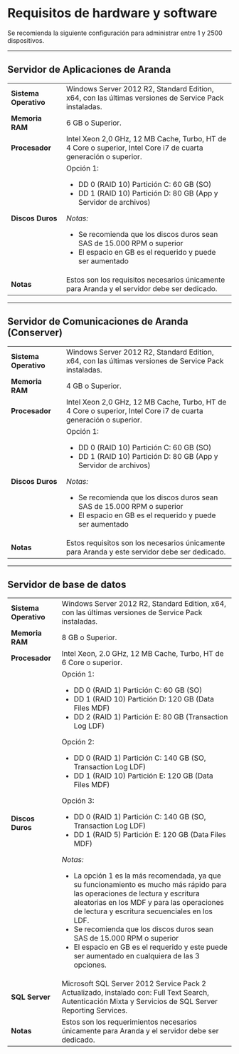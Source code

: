 # Requisitos de hardware y software 

Se recomienda la siguiente configuración para administrar entre 1 y 2500 dispositivos.

---

## Servidor de Aplicaciones de Aranda

|  |  |
| :-- | :-- |
| **Sistema Operativo** | Windows Server 2012 R2, Standard Edition, x64, con las últimas versiones de Service Pack instaladas. |
| **Memoria RAM** | 6 GB o Superior. |
| **Procesador** | Intel Xeon 2,0 GHz, 12 MB Cache, Turbo, HT de 4 Core o superior, Intel Core i7 de cuarta generación o superior. |
| **Discos Duros** | Opción 1:  <ul><li>DD 0 (RAID 10) Partición C: 60 GB (SO) </li><li> DD 1 (RAID 10) Partición D: 80 GB (App y Servidor de archivos)</li></ul> *Notas:* <ul><li>Se recomienda que los discos duros sean SAS de 15.000 RPM o superior</li><li>El espacio en GB es el requerido y puede ser aumentado</li></ul> |
| **Notas** | Estos son los requisitos necesarios únicamente para Aranda y el servidor debe ser dedicado. |

---

## Servidor de Comunicaciones de Aranda (Conserver)

|  |  |
| :-- | :-- |
| **Sistema Operativo** | Windows Server 2012 R2, Standard Edition, x64, con las últimas versiones de Service Pack instaladas. |
| **Memoria RAM** | 4 GB o Superior. |
| **Procesador** | Intel Xeon 2,0 GHz, 12 MB Cache, Turbo, HT de 4 Core o superior, Intel Core i7 de cuarta generación o superior. |
| **Discos Duros** | Opción 1: <ul><li>DD 0 (RAID 10) Partición C: 60 GB (SO) </li><li> DD 1 (RAID 10) Partición D: 80 GB (App y Servidor de archivos)</li></ul> *Notas:* <ul><li>Se recomienda que los discos duros sean SAS de 15.000 RPM o superior</li><li>El espacio en GB es el requerido y puede ser aumentado</li></ul>|
| **Notas** | Estos requisitos son los necesarios únicamente para Aranda y este servidor debe ser dedicado. |

---

## Servidor de base de datos

|  |  |
| :-- | :-- |
| **Sistema Operativo** | Windows Server 2012 R2, Standard Edition, x64, con las últimas versiones de Service Pack instaladas. |
| **Memoria RAM** | 8 GB o Superior. |
| **Procesador** | Intel Xeon, 2.0 GHz, 12 MB Cache, Turbo, HT de 6 Core o superior. |
| **Discos Duros** | Opción 1: <ul><li>DD 0 (RAID 1) Partición C: 60 GB (SO)</li><li>DD 1 (RAID 10) Partición D: 120 GB (Data Files MDF)</li><li>DD 2 (RAID 1) Partición E: 80 GB (Transaction Log LDF)</li></ul>Opción 2:<ul><li>DD 0 (RAID 1) Partición C: 140 GB (SO, Transaction Log LDF)</li><li>DD 1 (RAID 10) Partición E: 120 GB (Data Files MDF)</li></ul> Opción 3:<ul><li>DD 0 (RAID 1) Partición C: 140 GB (SO, Transaction Log LDF)</li><li>DD 1 (RAID 5) Partición E: 120 GB (Data Files MDF)</li></ul>*Notas:* <ul><li>La opción 1 es la más recomendada, ya que su funcionamiento es mucho más rápido para las operaciones de lectura y escritura aleatorias en los MDF y para las operaciones de lectura y escritura secuenciales en los LDF.</li><li>Se recomienda que los discos duros sean SAS de 15.000 RPM o superior</li><li>El espacio en GB es el requerido y este puede ser aumentado en cualquiera de las 3 opciones.</li></ul> |
| **SQL Server** | Microsoft SQL Server 2012 Service Pack 2 Actualizado, instalado con: Full Text Search, Autenticación Mixta y Servicios de SQL Server Reporting Services. |
| **Notas** | Estos son los requerimientos necesarios únicamente para Aranda y el servidor debe ser dedicado. |

